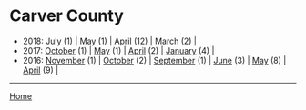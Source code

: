 # Carver County

  * 2018: 
      [July](./carver-county-2018-07.md) (1) | 
      [May](./carver-county-2018-05.md) (1) | 
      [April](./carver-county-2018-04.md) (12) | 
      [March](./carver-county-2018-03.md) (2) | 
  * 2017: 
      [October](./carver-county-2017-10.md) (1) | 
      [May](./carver-county-2017-05.md) (1) | 
      [April](./carver-county-2017-04.md) (2) | 
      [January](./carver-county-2017-01.md) (4) | 
  * 2016: 
      [November](./carver-county-2016-11.md) (1) | 
      [October](./carver-county-2016-10.md) (2) | 
      [September](./carver-county-2016-09.md) (1) | 
      [June](./carver-county-2016-06.md) (3) | 
      [May](./carver-county-2016-05.md) (8) | 
      [April](./carver-county-2016-04.md) (9) | 

----

[Home](../)
